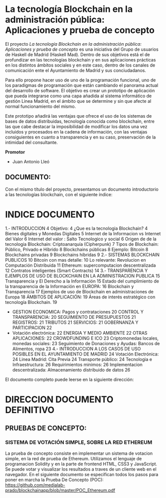 # La tecnología Blockchain en la administración pública: Aplicaciones y prueba de concepto

El proyecto *La tecnología Blockchain en la administración pública: Aplicaciones y prueba de concepto* es una iniciativa del Grupo de usuarios de Haskell de Madrid (Haskell Mad). Dentro de sus objetivos está el de profundizar en las tecnologías blockchain y en sus aplicaciones prácticas en los distintos ámbitos sociales y en este caso, dentro de los canales de comunicación ente el Ayuntamiento de Madrid y sus conciudadanos.

Para ello propone hacer uso de uno de la programación funcional, uno de los paradigmas de programación que están cambiando el panorama actual del desarrollo de software. El objetivo es crear un prototipo de aplicación que pueda integrarse como una capa añadida al sistema informático de gestión Linea Madrid, en el ámbito que se determine y sin que afecte al normal funcionamiento del mismo.

Este prototipo añadirá las ventajas que ofrece el uso de los sistemas de bases de datos distribuidas, tecnología conocida como blockchain, entre las que cabe destacar la imposibilidad de modificar los datos una vez incluidos y procesados en la cadena de información, con las ventajas consiguientes en cuanto a transparencia y en su caso, preservación de la intimidad del consultante.

__Promotor__

* Juan Antonio Lleó

## DOCUMENTO:

Con el mismo título del proyecto, presentamos un documento introductorio a las tecnologías blockchain, con el siguiente índice:
# INDICE DOCUMENTO

1.- INTRODUCCION 4
Objetivo: 4
¿Que es la tecnologia Blockchain? 4
Bienes digitales y Monedas Digitales 5
Internet de la Informacion vs Internet del Valor 6
Internet del valor : Salto Tecnologico y social 6
Origen de de la tecnologia Blockchain: Criptoanarquía (Cipherpunk) 7
Tipos de Blockchain: Público, Privado e Híbrido 8
Blockchains públicas 8
Ejemplo: Bitcoin 8
Blockchains privadas 9
Blockchains híbridas 9
2.- SISTEMAS BLOCKCHAIN PUBLICOS 10
Bitcoin con mas detalle: 10
Lo relevante: Revolucion en Computación Distribuida 11
Ethereum: supercomputacion descentralizada 12
Contratos inteligentes (Smart Contracts) 14
3.- TRANSPARENCIA Y EJEMPLOS DE USO DE BLOCKCHAIN EN LA ADMINISTRACION PUBLICA 15
 Transparencia y El Derecho a la Información 15
Estado del cumplimiento de la transparencia de la Información en EUROPA: 16
Blockchain y Transparencia 17
Ejemplos de uso de Blockchain en administraciones de Europa 18
ÁMBITOS DE APLICACIÓN: 19
Áreas de interés estratégico con tecnología Blockchain. 19
- GESTION ECONOMICA: Pagos y contrataciones 20
 CONTROL Y TRANSPARENCIA: 20
SEGUIMIENTO DE PRESUPUESTOS 21
REGISTROS: 21
TRIBUTOS 21
SERVICIOS: 21
 GOBERNANZA Y PARTICIPACION 22
- Votación electrónica: 22
 ENERGIA Y MEDIO AMBIENTE 22
 OTRAS APLICACIONES: 22
CROWDFUNDING E ICO 23
Criptomonedas locales, monedas sociales: 23
Seguimiento de Donaciones y Ayudas: Bancos de Alimentos, ropa 23
4.- INTRODUCCION A LOS CASOS DE USO POSIBLES EN EL AYUNTAMIENTO DE MADRID 24
 Votación Electrónica: 24
 Linea Madrid: Cita Previa 24
 Transporte público: 24
 Tecnologia e Infraestructura: 26
 Requirimientos minimos: 26
 Implementacion descentralizada: Almacenamiento distribuido de datos 26


El documento completo puede leerse en la siguiente dirección:

# DIRECCION DOCUMENTO DEFINITIVO

## PRUEBAS DE CONCEPTO:

### SISTEMA DE VOTACIÓN SIMPLE, SOBRE LA RED ETHEREUM
La prueba de concepto consiste en implementar un sistema de votacion simple, en la red de prueba de Ethereum. Utilizamos el lenguaje de programacion Solidity y en la parte de frontend HTML, CSS3 y JavaScript. Se puede votar y visualizar los resultados a traves de un cliente web en el navegador. En el siguiente documento se especifican todos los pasos para poner en marcha la Prueba De Concepto (POC):
https://github.com/medialab-prado/blockchainapp/blob/master/POC_Ethereum.pdf

